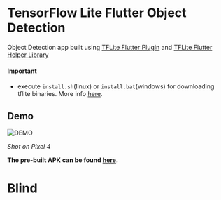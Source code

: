 # TensorFlow Lite Flutter Object Detection

Object Detection app built using [TFLite Flutter Plugin](https://github.com/am15h/tflite_flutter_plugin)
and [TFLite Flutter Helper Library](https://github.com/am15h/tflite_flutter_helper)

#### **Important**

* execute `install.sh`(linux) or `install.bat`(windows) for downloading tflite binaries.
More info [here](https://github.com/am15h/tflite_flutter_plugin#important-initial-setup).

## Demo 

![DEMO](object_detection_demo.gif)

<i>Shot on Pixel 4</i>

<b>The pre-built APK can be found [here](https://drive.google.com/file/d/1QRdq28doFegBL8x7daaZ5ivwXDjslfkg/view?usp=sharing).</b>
# Blind
